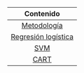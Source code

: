 <div align="center" markdown="1">

|        **Contenido**      |
|:----------------------:	|
| [Metodología](./projects/logistic_regression.md)           |
| [Regresión logística]()   |
| [SVM]()                   |
| [CART]()                  |

</div>